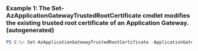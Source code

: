 ### Example 1: The Set-AzApplicationGatewayTrustedRootCertificate cmdlet modifies the existing trusted root certificate of an Application Gateway. (autogenerated)
```powershell
PS C:\> Set-AzApplicationGatewayTrustedRootCertificate -ApplicationGateway $gw -CertificateFile C:\cert.cer -Name $certName
```

